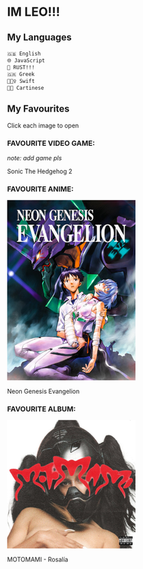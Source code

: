 # IM LEO!!!
## My Languages
	🇬🇧 English
	🌐 JavaScript
	🦀 RUST!!!
	🇬🇷 Greek
	👱🏻‍♀️ Swift
	🧛🏿 Cartinese
## My Favourites
Click each image to open
### FAVOURITE VIDEO GAME:
*note: add game pls*

Sonic The Hedgehog 2
### FAVOURITE ANIME:

[<img src="src/eva.jpg" alt="NGE" width="300"/>](https://ctrleo.github.io/images/nge_ep01.mp4)

Neon Genesis Evangelion

### FAVOURITE ALBUM:
[<img src="src/motomami.jpg" alt="MOTOMAMI" width="300"/>](https://open.spotify.com/album/6jbtHi5R0jMXoliU2OS0lo)

MOTOMAMI - Rosalía
